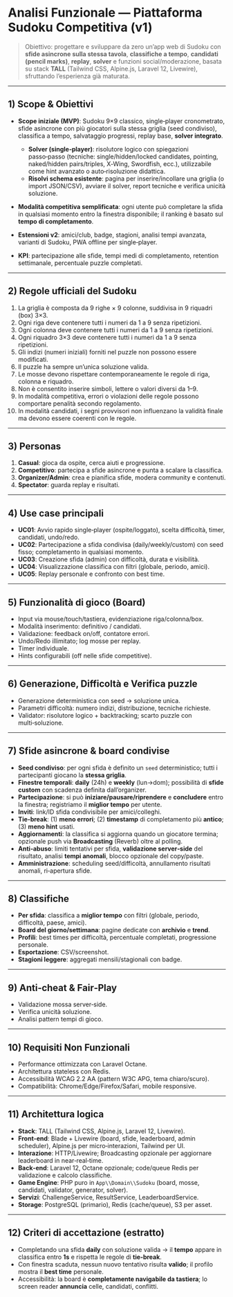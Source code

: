 # Analisi Funzionale — Piattaforma Sudoku Competitiva (v1)

> Obiettivo: progettare e sviluppare da zero un’app web di Sudoku con **sfide asincrone sulla stessa tavola**, **classifiche a tempo**, **candidati (pencil marks)**, **replay**, **solver** e funzioni social/moderazione, basata su stack **TALL** (Tailwind CSS, Alpine.js, Laravel 12, Livewire), sfruttando l’esperienza già maturata.

---

## 1) Scope & Obiettivi

* **Scope iniziale (MVP)**: Sudoku 9×9 classico, single‑player cronometrato, sfide asincrone con più giocatori sulla stessa griglia (seed condiviso), classifica a tempo, salvataggio progressi, replay base, **solver integrato**.

  * **Solver (single‑player)**: risolutore logico con spiegazioni passo‑passo (tecniche: single/hidden/locked candidates, pointing, naked/hidden pairs/triples, X‑Wing, Swordfish, ecc.), utilizzabile come hint avanzato o auto‑risoluzione didattica.
  * **Risolvi schema esistente**: pagina per inserire/incollare una griglia (o import JSON/CSV), avviare il solver, report tecniche e verifica unicità soluzione.
* **Modalità competitiva semplificata**: ogni utente può completare la sfida in qualsiasi momento entro la finestra disponibile; il ranking è basato sul **tempo di completamento**.
* **Estensioni v2**: amici/club, badge, stagioni, analisi tempi avanzata, varianti di Sudoku, PWA offline per single‑player.
* **KPI**: partecipazione alle sfide, tempi medi di completamento, retention settimanale, percentuale puzzle completati.

---

## 2) Regole ufficiali del Sudoku

1. La griglia è composta da 9 righe × 9 colonne, suddivisa in 9 riquadri (box) 3×3.
2. Ogni riga deve contenere tutti i numeri da 1 a 9 senza ripetizioni.
3. Ogni colonna deve contenere tutti i numeri da 1 a 9 senza ripetizioni.
4. Ogni riquadro 3×3 deve contenere tutti i numeri da 1 a 9 senza ripetizioni.
5. Gli indizi (numeri iniziali) forniti nel puzzle non possono essere modificati.
6. Il puzzle ha sempre un’unica soluzione valida.
7. Le mosse devono rispettare contemporaneamente le regole di riga, colonna e riquadro.
8. Non è consentito inserire simboli, lettere o valori diversi da 1–9.
9. In modalità competitiva, errori o violazioni delle regole possono comportare penalità secondo regolamento.
10. In modalità candidati, i segni provvisori non influenzano la validità finale ma devono essere coerenti con le regole.

---

## 3) Personas

1. **Casual**: gioca da ospite, cerca aiuti e progressione.
2. **Competitivo**: partecipa a sfide asincrone e punta a scalare la classifica.
3. **Organizer/Admin**: crea e pianifica sfide, modera community e contenuti.
4. **Spectator**: guarda replay e risultati.

---

## 4) Use case principali

* **UC01**: Avvio rapido single‑player (ospite/loggato), scelta difficoltà, timer, candidati, undo/redo.
* **UC02**: Partecipazione a sfida condivisa (daily/weekly/custom) con seed fisso; completamento in qualsiasi momento.
* **UC03**: Creazione sfida (admin) con difficoltà, durata e visibilità.
* **UC04**: Visualizzazione classifica con filtri (globale, periodo, amici).
* **UC05**: Replay personale e confronto con best time.

---

## 5) Funzionalità di gioco (Board)

* Input via mouse/touch/tastiera, evidenziazione riga/colonna/box.
* Modalità inserimento: definitivo / candidati.
* Validazione: feedback on/off, contatore errori.
* Undo/Redo illimitato; log mosse per replay.
* Timer individuale.
* Hints configurabili (off nelle sfide competitive).

---

## 6) Generazione, Difficoltà e Verifica puzzle

* Generazione deterministica con seed → soluzione unica.
* Parametri difficoltà: numero indizi, distribuzione, tecniche richieste.
* Validator: risolutore logico + backtracking; scarto puzzle con multi‑soluzione.

---

## 7) Sfide asincrone & board condivise

* **Seed condiviso**: per ogni sfida è definito un `seed` deterministico; tutti i partecipanti giocano la **stessa griglia**.
* **Finestre temporali**: **daily** (24h) e **weekly** (lun→dom); possibilità di **sfide custom** con scadenza definita dall’organizer.
* **Partecipazione**: si può **iniziare/pausare/riprendere** e **concludere** entro la finestra; registriamo il **miglior tempo** per utente.
* **Inviti**: link/ID sfida condivisibile per amici/colleghi.
* **Tie‑break**: (1) **meno errori**; (2) **timestamp** di completamento più **antico**; (3) **meno hint** usati.
* **Aggiornamenti**: la classifica si aggiorna quando un giocatore termina; opzionale push via **Broadcasting** (Reverb) oltre al polling.
* **Anti‑abuso**: limiti tentativi per sfida, **validazione server‑side** del risultato, analisi **tempi anomali**, blocco opzionale del copy/paste.
* **Amministrazione**: scheduling seed/difficoltà, annullamento risultati anomali, ri‑apertura sfide.

---

## 8) Classifiche

* **Per sfida**: classifica a **miglior tempo** con filtri (globale, periodo, difficoltà, paese, amici).
* **Board del giorno/settimana**: pagine dedicate con **archivio** e **trend**.
* **Profili**: best times per difficoltà, percentuale completati, progressione personale.
* **Esportazione**: CSV/screenshot.
* **Stagioni leggere**: aggregati mensili/stagionali con badge.

---

## 9) Anti‑cheat & Fair‑Play

* Validazione mossa server‑side.
* Verifica unicità soluzione.
* Analisi pattern tempi di gioco.

---

## 10) Requisiti Non Funzionali

* Performance ottimizzata con Laravel Octane.
* Architettura stateless con Redis.
* Accessibilità WCAG 2.2 AA (pattern W3C APG, tema chiaro/scuro).
* Compatibilità: Chrome/Edge/Firefox/Safari, mobile responsive.

---

## 11) Architettura logica

* **Stack**: TALL (Tailwind CSS, Alpine.js, Laravel 12, Livewire).
* **Front‑end**: Blade + Livewire (board, sfide, leaderboard, admin scheduler), Alpine.js per micro‑interazioni, Tailwind per UI.
* **Interazione**: HTTP/Livewire; Broadcasting opzionale per aggiornare leaderboard in near‑real‑time.
* **Back‑end**: Laravel 12, Octane opzionale; code/queue Redis per validazione e calcolo classifiche.
* **Game Engine**: PHP puro in `App\\Domain\\Sudoku` (board, mosse, candidati, validator, generator, solver).
* **Servizi**: ChallengeService, ResultService, LeaderboardService.
* **Storage**: PostgreSQL (primario), Redis (cache/queue), S3 per asset.

---

## 12) Criteri di accettazione (estratto)

* Completando una sfida **daily** con soluzione valida → il **tempo** appare in classifica entro **1s** e rispetta le regole di **tie‑break**.
* Con finestra scaduta, nessun nuovo tentativo risulta **valido**; il profilo mostra il **best time** personale.
* Accessibilità: la board è **completamente navigabile da tastiera**; lo screen reader **annuncia** celle, candidati, conflitti.

